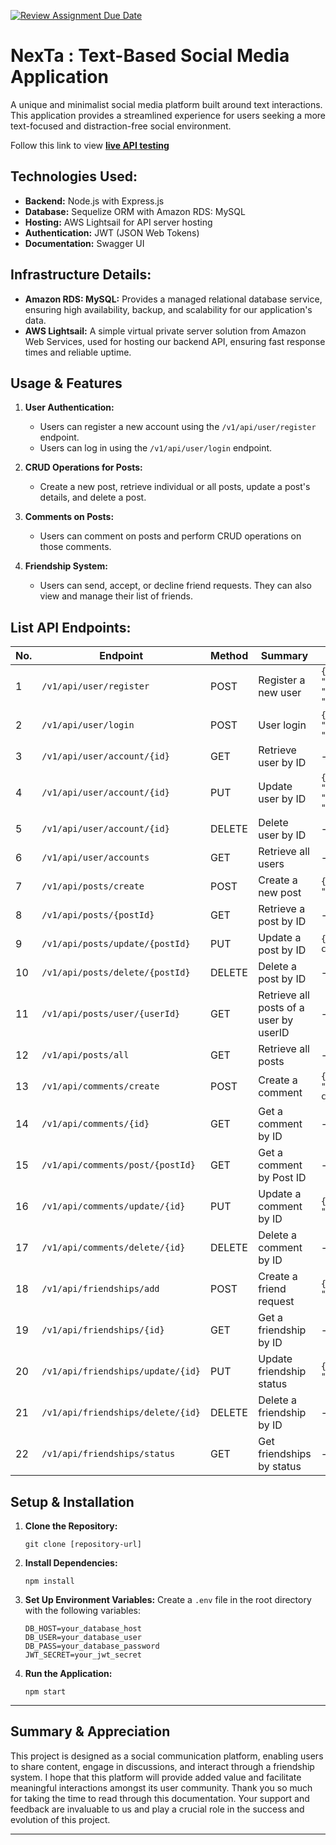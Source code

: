 [![Review Assignment Due Date](https://classroom.github.com/assets/deadline-readme-button-24ddc0f5d75046c5622901739e7c5dd533143b0c8e959d652212380cedb1ea36.svg)](https://classroom.github.com/a/XqBuIcOG)


# NexTa : Text-Based Social Media Application

A unique and minimalist social media platform built around text interactions. This application provides a streamlined experience for users seeking a more text-focused and distraction-free social environment.

Follow this link to view **[live API testing](https://w11.eswe.dev/v1/api-docs/)**

## Technologies Used:

- **Backend:** Node.js with Express.js
- **Database:** Sequelize ORM with Amazon RDS: MySQL
- **Hosting:** AWS Lightsail for API server hosting
- **Authentication:** JWT (JSON Web Tokens)
- **Documentation:** Swagger UI

## Infrastructure Details:

- **Amazon RDS: MySQL:** Provides a managed relational database service, ensuring high availability, backup, and scalability for our application's data.
- **AWS Lightsail:** A simple virtual private server solution from Amazon Web Services, used for hosting our backend API, ensuring fast response times and reliable uptime.

## **Usage & Features**

1. **User Authentication:** 
   - Users can register a new account using the `/v1/api/user/register` endpoint.
   - Users can log in using the `/v1/api/user/login` endpoint.

2. **CRUD Operations for Posts:**
   - Create a new post, retrieve individual or all posts, update a post's details, and delete a post.

3. **Comments on Posts:**
   - Users can comment on posts and perform CRUD operations on those comments.

4. **Friendship System:**
   - Users can send, accept, or decline friend requests. They can also view and manage their list of friends.

## List API Endpoints:

| No. | Endpoint                                | Method | Summary                                  | Example JSON                                                                                                                 |
|-----|-----------------------------------------|--------|------------------------------------------|------------------------------------------------------------------------------------------------------------------------------|
| 1   | `/v1/api/user/register`                 | POST   | Register a new user                      | `{"username": "john_doe", "email": "john.doe@example.com", "password": "password123"}`                                        |
| 2   | `/v1/api/user/login`                    | POST   | User login                               | `{"email": "john.doe@example.com", "password": "password123"}`                                                               |
| 3   | `/v1/api/user/account/{id}`             | GET    | Retrieve user by ID                      | -                                                                                                                            |
| 4   | `/v1/api/user/account/{id}`             | PUT    | Update user by ID                        | `{"username": "john_doe_updated", "email": "john.doe.updated@example.com", "password": "newPassword123"}`                     |
| 5   | `/v1/api/user/account/{id}`             | DELETE | Delete user by ID                        | -                                                                                                                            |
| 6   | `/v1/api/user/accounts`                 | GET    | Retrieve all users                       | -                                                                                                                            |
| 7   | `/v1/api/posts/create`                  | POST   | Create a new post                        | `{"content": "This is a post.", "userId": 1}`                                                                                 |
| 8   | `/v1/api/posts/{postId}`                | GET    | Retrieve a post by ID                    | -                                                                                                                            |
| 9   | `/v1/api/posts/update/{postId}`         | PUT    | Update a post by ID                      | `{"content": "Updated post content.", "userId": 1}`                                                                           |
| 10  | `/v1/api/posts/delete/{postId}`         | DELETE | Delete a post by ID                      | -                                                                                                                            |
| 11  | `/v1/api/posts/user/{userId}`           | GET    | Retrieve all posts of a user by userID   | -                                                                                                                            |
| 12  | `/v1/api/posts/all`                     | GET    | Retrieve all posts                       | -                                                                                                                            |
| 13  | `/v1/api/comments/create`               | POST   | Create a comment                         | `{"userId": 1, "postId": 2, "content": "This is a comment."}`                                                                |
| 14  | `/v1/api/comments/{id}`                 | GET    | Get a comment by ID                      | -                                                                                                                            |
| 15  | `/v1/api/comments/post/{postId}`        | GET    | Get a comment by Post ID                 | -                                                                                                                            |
| 16  | `/v1/api/comments/update/{id}`          | PUT    | Update a comment by ID                   | `{"userId": 1, "postId": 2, "content": "Updated comment."}`                                                                  |
| 17  | `/v1/api/comments/delete/{id}`          | DELETE | Delete a comment by ID                   | -                                                                                                                            |
| 18  | `/v1/api/friendships/add`               | POST   | Create a friend request                  | `{"requesterId": 1, "requesteeId": 2}`                                                                                       |
| 19  | `/v1/api/friendships/{id}`              | GET    | Get a friendship by ID                   | -                                                                                                                            |
| 20  | `/v1/api/friendships/update/{id}`       | PUT    | Update friendship status                 | `{"status": "ACCEPTED", "requesteeId": 2}`                                                                                   |
| 21  | `/v1/api/friendships/delete/{id}`       | DELETE | Delete a friendship by ID                | -                                                                                                                            |
| 22  | `/v1/api/friendships/status`            | GET    | Get friendships by status                | -                                                                                                                            |


## **Setup & Installation**

1. **Clone the Repository:**
   ```
   git clone [repository-url]
   ```

2. **Install Dependencies:**
   ```
   npm install
   ```

3. **Set Up Environment Variables:**
   Create a `.env` file in the root directory with the following variables:
   ```
   DB_HOST=your_database_host
   DB_USER=your_database_user
   DB_PASS=your_database_password
   JWT_SECRET=your_jwt_secret
   ```

4. **Run the Application:**
   ```
   npm start
   ```
---



## **Summary & Appreciation**

This project is designed as a social communication platform, enabling users to share content, engage in discussions, and interact through a friendship system. I hope that this platform will provide added value and facilitate meaningful interactions amongst its user community. Thank you so much for taking the time to read through this documentation. Your support and feedback are invaluable to us and play a crucial role in the success and evolution of this project.

---